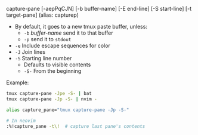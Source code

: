 capture-pane [-aepPqCJN] [-b buffer-name] [-E end-line] [-S start-line] [-t target-pane]
(alias: capturep)

- By default, it goes to a new tmux paste buffer, unless:
  - `-b` _buffer-name_ send it to that buffer
  - `-p` send it to `stdout`
- `-e` Include escape sequences for color
- `-J` Join lines
- `-S` Starting line number
  - Defaults to visible contents
  - `-S-` From the beginning

Example:

```sh
tmux capture-pane -Jpe -S- | bat
tmux capture-pane -Jp -S- | nvim -

alias capture_pane="tmux capture-pane -Jp -S-"
```

```sh
# In neovim
:%!capture_pane -t\!  # capture last pane's contents
```
